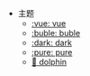 <!-- * [En](/)
* [中文](/zh-cn/)-->

<!--
- Translations
  - [:uk: English](/)
  - [:cn: 中文](/zh-cn/)
  - [:de: Deutsch](/de-de/)
  - [:es: Spanish](/es/)
  - [:ru: Russian](/ru-ru/) 


* [LeetCode Cookbook](https://books.halfrost.com/leetcode/)
* [算法小抄](https://labuladong.github.io/algo/)
-->

- 主题
  - [:vue: vue](vue)
  - [:buble: buble](buble)
  - [:dark: dark](dark)
  - [:pure: pure](pure)
  - [:dolphin: dolphin](dolphin) 